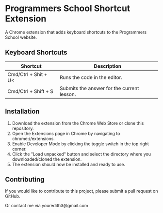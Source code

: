 <!DOCTYPE html>
<html>
<body>
  <h1>Programmers School Shortcut Extension</h1>

  <p>A Chrome extension that adds keyboard shortcuts to the Programmers School website.</p>

  <h2>Keyboard Shortcuts</h2>
  <table>
    <thead>
      <tr>
        <th>Shortcut</th>
        <th>Description</th>
      </tr>
    </thead>
    <tbody>
      <tr>
        <td>Cmd/Ctrl + Shit + U<</td>
        <td>Runs the code in the editor.</td>
      </tr>
      <tr>
        <td>Cmd/Ctrl + Shift + S</td>
        <td>Submits the answer for the current lesson.</td>
      </tr>
    </tbody>
  </table>

  <h2>Installation</h2>
  <ol>
    <li>Download the extension from the Chrome Web Store or clone this repository.</li>
    <li>Open the Extensions page in Chrome by navigating to chrome://extensions.</li>
    <li>Enable Developer Mode by clicking the toggle switch in the top right corner.</li>
    <li>Click the "Load unpacked" button and select the directory where you downloaded/cloned the extension.</li>
    <li>The extension should now be installed and ready to use.</li>
  </ol>

  <h2>Contributing</h2>
  <p>If you would like to contribute to this project, please submit a pull request on GitHub.</p>
  <p>Or contact me via youredith3@gmail.com</>
 
</body>
</html>
